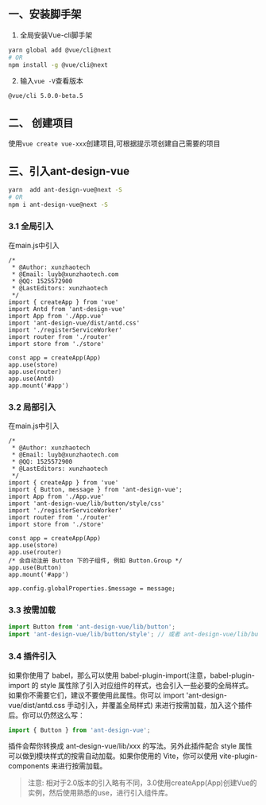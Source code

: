 <!--
 * @Author: xunzhaotech
 * @Email: luyb@xunzhaotech.com
 * @QQ: 1525572900
 * @LastEditors: xunzhaotech
-->
## 一、安装脚手架
1. 全局安装Vue-cli脚手架

```bash
yarn global add @vue/cli@next
# OR
npm install -g @vue/cli@next
```
2. 输入`vue -V`查看版本

```bash
@vue/cli 5.0.0-beta.5
```
## 二、 创建项目
使用`vue create vue-xxx`创建项目,可根据提示项创建自己需要的项目
## 三、引入ant-design-vue

```bash
yarn  add ant-design-vue@next -S
# OR
npm i ant-design-vue@next -S
```
### 3.1 全局引入
在main.js中引入
```
/*
 * @Author: xunzhaotech
 * @Email: luyb@xunzhaotech.com
 * @QQ: 1525572900
 * @LastEditors: xunzhaotech
 */
import { createApp } from 'vue'
import Antd from 'ant-design-vue'
import App from './App.vue'
import 'ant-design-vue/dist/antd.css'
import './registerServiceWorker'
import router from './router'
import store from './store'

const app = createApp(App)
app.use(store)
app.use(router)
app.use(Antd)
app.mount('#app')

```
### 3.2 局部引入
在main.js中引入
```
/*
 * @Author: xunzhaotech
 * @Email: luyb@xunzhaotech.com
 * @QQ: 1525572900
 * @LastEditors: xunzhaotech
 */
import { createApp } from 'vue'
import { Button, message } from 'ant-design-vue';
import App from './App.vue'
import 'ant-design-vue/lib/button/style/css'
import './registerServiceWorker'
import router from './router'
import store from './store'

const app = createApp(App)
app.use(store)
app.use(router)
/* 会自动注册 Button 下的子组件, 例如 Button.Group */
app.use(Button)
app.mount('#app')

app.config.globalProperties.$message = message;

```
### 3.3 按需加载
```js
import Button from 'ant-design-vue/lib/button';
import 'ant-design-vue/lib/button/style'; // 或者 ant-design-vue/lib/button/style/css 加载 css 文件
```
### 3.4 插件引入
如果你使用了 babel，那么可以使用 babel-plugin-import(注意，babel-plugin-import 的 style 属性除了引入对应组件的样式，也会引入一些必要的全局样式。如果你不需要它们，建议不要使用此属性。你可以 import 'ant-design-vue/dist/antd.css 手动引入，并覆盖全局样式) 来进行按需加载，加入这个插件后。你可以仍然这么写：
```js
import { Button } from 'ant-design-vue';
```
插件会帮你转换成 ant-design-vue/lib/xxx 的写法。另外此插件配合 style 属性可以做到模块样式的按需自动加载。如果你使用的 Vite，你可以使用 vite-plugin-components 来进行按需加载。
> 注意:
相对于2.0版本的引入略有不同，3.0使用createApp(App)创建Vue的实例，然后使用熟悉的use，进行引入组件库。